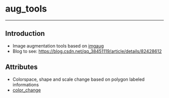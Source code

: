 # aug_tools
-------
## Introduction
* Image augmentation tools based on [imgaug](https://github.com/aleju/imgaug)
* Blog to see: https://blog.csdn.net/qq_38451119/article/details/82428612

## Attributes
* Colorspace, shape and scale change based on polygon labeled informations
* [color_change](https://imgaug.readthedocs.io/en/latest/source/overview/color.html)

